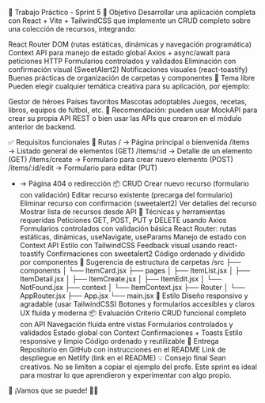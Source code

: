 💪 Trabajo Práctico - Sprint 5
🌟 Objetivo
Desarrollar una aplicación completa con React + Vite + TailwindCSS que implemente un CRUD completo sobre una colección de recursos, integrando:

React Router DOM (rutas estáticas, dinámicas y navegación programática)
Context API para manejo de estado global
Axios + async/await para peticiones HTTP
Formularios controlados y validados
Eliminación con confirmación visual (SweetAlert2)
Notificaciones visuales (react-toastify)
Buenas prácticas de organización de carpetas y componentes
🔄 Tema libre
Pueden elegir cualquier temática creativa para su aplicación, por ejemplo:

Gestor de héroes
Países favoritos
Mascotas adoptables
Juegos, recetas, libros, equipos de fútbol, etc.
📌 Recomendación: pueden usar MockAPI para crear su propia API REST o bien usar las APIs que crearon en el módulo anterior de backend.

✅ Requisitos funcionales
🧽 Rutas
/ → Página principal o bienvenida
/items → Listado general de elementos (GET)
/items/:id → Detalle de un elemento (GET)
/items/create → Formulario para crear nuevo elemento (POST)
/items/:id/edit → Formulario para editar (PUT)

- → Página 404 o redirección
  📦 CRUD
  Crear nuevo recurso (formulario con validación)
  Editar recurso existente (precarga del formulario)
  Eliminar recurso con confirmación (sweetalert2)
  Ver detalles del recurso
  Mostrar lista de recursos desde API
  🔧 Técnicas y herramientas requeridas
  Peticiones GET, POST, PUT y DELETE usando Axios
  Formularios controlados con validación básica
  React Router: rutas estáticas, dinámicas, useNavigate, useParams
  Manejo de estado con Context API
  Estilo con TailwindCSS
  Feedback visual usando react-toastify
  Confirmaciones con sweetalert2
  Código ordenado y dividido por componentes
  🧱 Sugerencia de estructura de carpetas
  /src
  ├── components
  │ └── ItemCard.jsx
  ├── pages
  │ ├── ItemList.jsx
  │ ├── ItemDetail.jsx
  │ ├── ItemCreate.jsx
  │ ├── ItemEdit.jsx
  │ └── NotFound.jsx
  ├── context
  │ └── ItemContext.jsx
  ├── Router
  │ └── AppRouter.jsx
  ├── App.jsx
  └── main.jsx
  🎨 Estilo
  Diseño responsivo y agradable (usar TailwindCSS)
  Botones y formularios accesibles y claros
  UX fluida y moderna
  📦 Evaluación
  Criterio
  CRUD funcional completo con API
  Navegación fluida entre vistas
  Formularios controlados y validados
  Estado global con Context
  Confirmaciones + Toasts
  Estilo responsive y limpio
  Código ordenado y reutilizable
  🚀 Entrega
  Repositorio en GitHub con instrucciones en el README
  Link de despliegue en Netlify (link en el README)
  💡 Consejo final
  Sean creativos. No se limiten a copiar el ejemplo del profe. Este sprint es ideal para mostrar lo que aprendieron y experimentar con algo propio.

🚀 ¡Vamos que se puede! 💪✨
